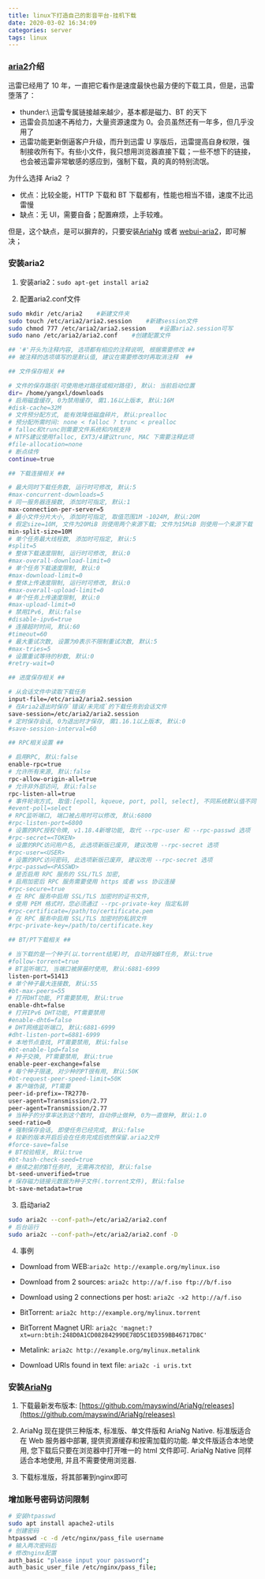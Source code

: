 ```yaml
---
title: linux下打造自己的影音平台-挂机下载
date: 2020-03-02 16:34:09
categories: server
tags: linux
---
```


### [aria2](http://aria2.github.io/)介绍

迅雷已经用了 10 年，一直把它看作是速度最快也最方便的下载工具，但是，迅雷堕落了：

- thunder:\\ 迅雷专属链接越来越少，基本都是磁力、BT 的天下
- 迅雷会员加速不再给力，大量资源速度为 0。会员虽然还有一年多，但几乎没用了
- 迅雷功能更新倒逼客户升级，而升到迅雷 U 享版后，迅雷提高自身权限，强制接收所有下。有些小文件，我只想用浏览器直接下载；一些不想下的链接，也会被迅雷非常敏感的感应到，强制下载，真的真的特别流氓。

为什么选择 Aria2 ？

- 优点：比较全能，HTTP 下载和 BT 下载都有，性能也相当不错，速度不比迅雷慢
- 缺点：无 UI，需要自备；配置麻烦，上手较难。

但是，这个缺点，是可以摒弃的，只要安装[AriaNg](http://ariang.mayswind.net/zh_Hans/) 或者 [webui-aria2](https://github.com/ziahamza/webui-aria2#webui-aria2)，即可解决；

### 安装aria2

1. 安装aria2：`sudo apt-get install aria2`

2. 配置aria2.conf文件

  ```bash
  sudo mkdir /etc/aria2    #新建文件夹 
  sudo touch /etc/aria2/aria2.session    #新建session文件
  sudo chmod 777 /etc/aria2/aria2.session    #设置aria2.session可写 
  sudo nano /etc/aria2/aria2.conf    #创建配置文件
  ```

  ```bash
  ## '#'开头为注释内容, 选项都有相应的注释说明, 根据需要修改 ##
  ## 被注释的选项填写的是默认值, 建议在需要修改时再取消注释  ##

  ## 文件保存相关 ##

  # 文件的保存路径(可使用绝对路径或相对路径), 默认: 当前启动位置
  dir= /home/yangxl/downloads
  # 启用磁盘缓存, 0为禁用缓存, 需1.16以上版本, 默认:16M
  #disk-cache=32M
  # 文件预分配方式, 能有效降低磁盘碎片, 默认:prealloc
  # 预分配所需时间: none < falloc ? trunc < prealloc
  # falloc和trunc则需要文件系统和内核支持
  # NTFS建议使用falloc, EXT3/4建议trunc, MAC 下需要注释此项
  #file-allocation=none
  # 断点续传
  continue=true

  ## 下载连接相关 ##

  # 最大同时下载任务数, 运行时可修改, 默认:5
  #max-concurrent-downloads=5
  # 同一服务器连接数, 添加时可指定, 默认:1
  max-connection-per-server=5
  # 最小文件分片大小, 添加时可指定, 取值范围1M -1024M, 默认:20M
  # 假定size=10M, 文件为20MiB 则使用两个来源下载; 文件为15MiB 则使用一个来源下载
  min-split-size=10M
  # 单个任务最大线程数, 添加时可指定, 默认:5
  #split=5
  # 整体下载速度限制, 运行时可修改, 默认:0
  #max-overall-download-limit=0
  # 单个任务下载速度限制, 默认:0
  #max-download-limit=0
  # 整体上传速度限制, 运行时可修改, 默认:0
  #max-overall-upload-limit=0
  # 单个任务上传速度限制, 默认:0
  #max-upload-limit=0
  # 禁用IPv6, 默认:false
  #disable-ipv6=true
  # 连接超时时间, 默认:60
  #timeout=60
  # 最大重试次数, 设置为0表示不限制重试次数, 默认:5
  #max-tries=5
  # 设置重试等待的秒数, 默认:0
  #retry-wait=0

  ## 进度保存相关 ##

  # 从会话文件中读取下载任务
  input-file=/etc/aria2/aria2.session
  # 在Aria2退出时保存`错误/未完成`的下载任务到会话文件
  save-session=/etc/aria2/aria2.session
  # 定时保存会话, 0为退出时才保存, 需1.16.1以上版本, 默认:0
  #save-session-interval=60

  ## RPC相关设置 ##

  # 启用RPC, 默认:false
  enable-rpc=true
  # 允许所有来源, 默认:false
  rpc-allow-origin-all=true
  # 允许非外部访问, 默认:false
  rpc-listen-all=true
  # 事件轮询方式, 取值:[epoll, kqueue, port, poll, select], 不同系统默认值不同
  #event-poll=select
  # RPC监听端口, 端口被占用时可以修改, 默认:6800
  #rpc-listen-port=6800
  # 设置的RPC授权令牌, v1.18.4新增功能, 取代 --rpc-user 和 --rpc-passwd 选项
  #rpc-secret=<TOKEN>
  # 设置的RPC访问用户名, 此选项新版已废弃, 建议改用 --rpc-secret 选项
  #rpc-user=<USER>
  # 设置的RPC访问密码, 此选项新版已废弃, 建议改用 --rpc-secret 选项
  #rpc-passwd=<PASSWD>
  # 是否启用 RPC 服务的 SSL/TLS 加密,
  # 启用加密后 RPC 服务需要使用 https 或者 wss 协议连接
  #rpc-secure=true
  # 在 RPC 服务中启用 SSL/TLS 加密时的证书文件,
  # 使用 PEM 格式时，您必须通过 --rpc-private-key 指定私钥
  #rpc-certificate=/path/to/certificate.pem
  # 在 RPC 服务中启用 SSL/TLS 加密时的私钥文件
  #rpc-private-key=/path/to/certificate.key

  ## BT/PT下载相关 ##

  # 当下载的是一个种子(以.torrent结尾)时, 自动开始BT任务, 默认:true
  #follow-torrent=true
  # BT监听端口, 当端口被屏蔽时使用, 默认:6881-6999
  listen-port=51413
  # 单个种子最大连接数, 默认:55
  #bt-max-peers=55
  # 打开DHT功能, PT需要禁用, 默认:true
  enable-dht=false
  # 打开IPv6 DHT功能, PT需要禁用
  #enable-dht6=false
  # DHT网络监听端口, 默认:6881-6999
  #dht-listen-port=6881-6999
  # 本地节点查找, PT需要禁用, 默认:false
  #bt-enable-lpd=false
  # 种子交换, PT需要禁用, 默认:true
  enable-peer-exchange=false
  # 每个种子限速, 对少种的PT很有用, 默认:50K
  #bt-request-peer-speed-limit=50K
  # 客户端伪装, PT需要
  peer-id-prefix=-TR2770-
  user-agent=Transmission/2.77
  peer-agent=Transmission/2.77
  # 当种子的分享率达到这个数时, 自动停止做种, 0为一直做种, 默认:1.0
  seed-ratio=0
  # 强制保存会话, 即使任务已经完成, 默认:false
  # 较新的版本开启后会在任务完成后依然保留.aria2文件
  #force-save=false
  # BT校验相关, 默认:true
  #bt-hash-check-seed=true
  # 继续之前的BT任务时, 无需再次校验, 默认:false
  bt-seed-unverified=true
  # 保存磁力链接元数据为种子文件(.torrent文件), 默认:false
  bt-save-metadata=true
  ```

3. 启动aria2

  ```bash
  sudo aria2c --conf-path=/etc/aria2/aria2.conf
  # 后台运行
  sudo aria2c --conf-path=/etc/aria2/aria2.conf -D
  ```

4. 事例

  - Download from WEB:`aria2c http://example.org/mylinux.iso`

  - Download from 2 sources: `aria2c http://a/f.iso ftp://b/f.iso`

  - Download using 2 connections per host: `aria2c -x2 http://a/f.iso`

  - BitTorrent: `aria2c http://example.org/mylinux.torrent`

  - BitTorrent Magnet URI: `aria2c 'magnet:?xt=urn:btih:248D0A1CD08284299DE78D5C1ED359BB46717D8C'`

  - Metalink: `aria2c http://example.org/mylinux.metalink`

  - Download URIs found in text file: `aria2c -i uris.txt`


### 安装[AriaNg](http://ariang.mayswind.net/zh_Hans/)

1. 下载最新发布版本: [https://github.com/mayswind/AriaNg/releases](https://github.com/mayswind/AriaNg/releases)

2. AriaNg 现在提供三种版本, 标准版、单文件版和 AriaNg Native. 标准版适合在 Web 服务器中部署, 提供资源缓存和按需加载的功能. 单文件版适合本地使用, 您下载后只要在浏览器中打开唯一的 html 文件即可. AriaNg Native 同样适合本地使用, 并且不需要使用浏览器.

3. 下载标准版，将其部署到nginx即可

### 增加账号密码访问限制

```bash
# 安装htpasswd
sudo apt install apache2-utils
# 创建密码
htpasswd -c -d /etc/nginx/pass_file username
# 输入两次密码后
# 修改nginx配置
auth_basic "please input your password";
auth_basic_user_file /etc/nginx/pass_file;
```
